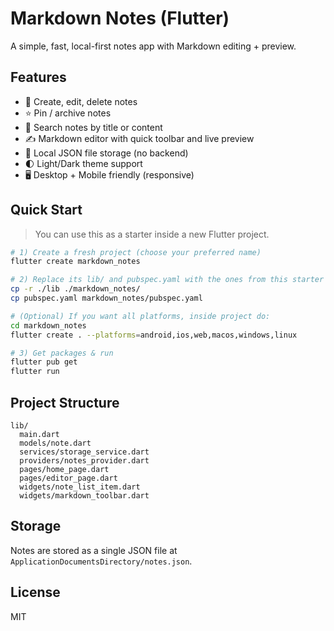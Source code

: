 # Markdown Notes (Flutter)

A simple, fast, local-first notes app with Markdown editing + preview.

## Features
- 📝 Create, edit, delete notes
- ⭐ Pin / archive notes
- 🔎 Search notes by title or content
- ✍️ Markdown editor with quick toolbar and live preview
- 💾 Local JSON file storage (no backend)
- 🌓 Light/Dark theme support
- 🖥️ Desktop + Mobile friendly (responsive)

## Quick Start

> You can use this as a starter inside a new Flutter project.

```bash
# 1) Create a fresh project (choose your preferred name)
flutter create markdown_notes

# 2) Replace its lib/ and pubspec.yaml with the ones from this starter
cp -r ./lib ./markdown_notes/
cp pubspec.yaml markdown_notes/pubspec.yaml

# (Optional) If you want all platforms, inside project do:
cd markdown_notes
flutter create . --platforms=android,ios,web,macos,windows,linux

# 3) Get packages & run
flutter pub get
flutter run
```

## Project Structure
```
lib/
  main.dart
  models/note.dart
  services/storage_service.dart
  providers/notes_provider.dart
  pages/home_page.dart
  pages/editor_page.dart
  widgets/note_list_item.dart
  widgets/markdown_toolbar.dart
```

## Storage
Notes are stored as a single JSON file at `ApplicationDocumentsDirectory/notes.json`.

## License
MIT
